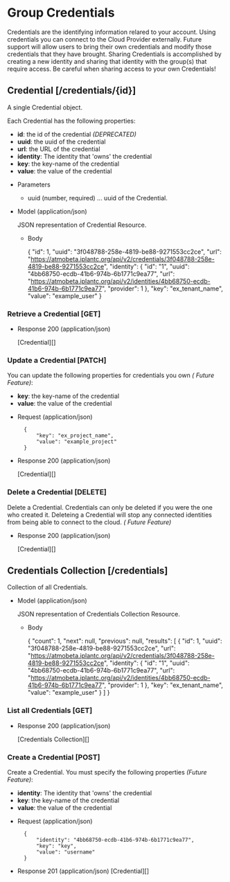 # Group Credentials
Credentials are the identifying information relared to your account. Using credentials you can connect to the Cloud Provider externally.
 Future support will allow users to bring their own credentials and modify those credentials that they have brought.
 Sharing Credentials is accomplished by creating a new identity and sharing that identity with the group(s) that require access.
 Be careful when sharing access to your own Credentials!

## Credential [/credentials/{id}]
A single Credential object.

Each Credential has the following properties:

- **id**: the id of the credential *(DEPRECATED)*
- **uuid**: the uuid of the credential
- **url**: the URL of the credential
- **identity**: The identity that 'owns' the credential
- **key**: the key-name of the credential
- **value**: the value of the credential

+ Parameters
    + uuid (number, required) ... uuid of the Credential.
    
+ Model (application/json)

    JSON representation of Credential Resource.

    + Body
    
        {
            "id": 1,
            "uuid": "3f048788-258e-4819-be88-9271553cc2ce",
            "url": "https://atmobeta.iplantc.org/api/v2/credentials/3f048788-258e-4819-be88-9271553cc2ce",
            "identity": {
                "id": "1",
                "uuid": "4bb68750-ecdb-41b6-974b-6b1771c9ea77",
                "url": "https://atmobeta.iplantc.org/api/v2/identities/4bb68750-ecdb-41b6-974b-6b1771c9ea77",
                "provider": 1
            },
            "key": "ex_tenant_name",
            "value": "example_user"
        }

### Retrieve a Credential [GET]
+ Response 200 (application/json)

    [Credential][]
        
### Update a Credential [PATCH]
You can update the following properties for credentials you own *( Future Feature)*:
- **key**: the key-name of the credential
- **value**: the value of the credential

+ Request (application/json)
  
        {
            "key": "ex_project_name",
            "value": "example_project"
        }

+ Response 200 (application/json)

    [Credential][]
    
### Delete a Credential [DELETE]
Delete a Credential.  Credentials can only be deleted if you were the one who created it. Deleteing a Credential will stop any
 connected identities from being able to connect to the cloud. *( Future Feature)*

+ Response 200 (application/json)

    [Credential][]


## Credentials Collection [/credentials]
Collection of all Credentials.

+ Model (application/json)

    JSON representation of Credentials Collection Resource.

    + Body

        {
            "count": 1,
            "next": null,
            "previous": null,
            "results":
            [
                {
                    "id": 1,
                    "uuid": "3f048788-258e-4819-be88-9271553cc2ce",
                    "url": "https://atmobeta.iplantc.org/api/v2/credentials/3f048788-258e-4819-be88-9271553cc2ce",
                    "identity": {
                        "id": "1",
                        "uuid": "4bb68750-ecdb-41b6-974b-6b1771c9ea77",
                        "url": "https://atmobeta.iplantc.org/api/v2/identities/4bb68750-ecdb-41b6-974b-6b1771c9ea77",
                        "provider": 1
                    },
                    "key": "ex_tenant_name",
                    "value": "example_user"
                }
            ]
        }


### List all Credentials [GET]
+ Response 200 (application/json)

    [Credentials Collection][]

### Create a Credential [POST]
Create a Credential.  You must specify the following properties *(Future Feature)*:
- **identity**: The identity that 'owns' the credential
- **key**: the key-name of the credential
- **value**: the value of the credential

+ Request (application/json)

        {
            "identity": "4bb68750-ecdb-41b6-974b-6b1771c9ea77",
            "key": "key",
            "value": "username"
        }

+ Response 201 (application/json)
  [Credential][]
